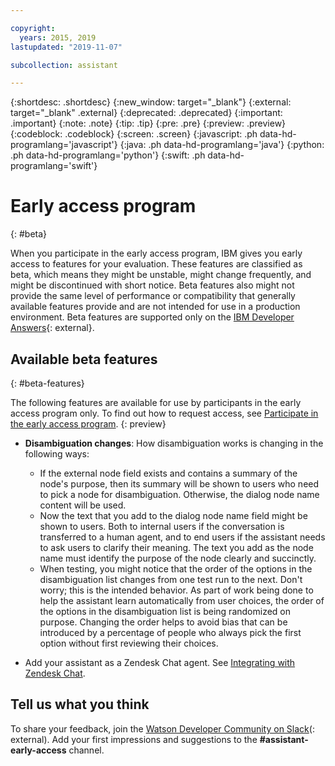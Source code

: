 ```yaml
---

copyright:
  years: 2015, 2019
lastupdated: "2019-11-07"

subcollection: assistant

---
```


{:shortdesc: .shortdesc}
{:new_window: target="_blank"}
{:external: target="_blank" .external}
{:deprecated: .deprecated}
{:important: .important}
{:note: .note}
{:tip: .tip}
{:pre: .pre}
{:preview: .preview}
{:codeblock: .codeblock}
{:screen: .screen}
{:javascript: .ph data-hd-programlang='javascript'}
{:java: .ph data-hd-programlang='java'}
{:python: .ph data-hd-programlang='python'}
{:swift: .ph data-hd-programlang='swift'}

# Early access program
{: #beta}

When you participate in the early access program, IBM gives you early access to features for your evaluation. These features are classified as beta, which means they might be unstable, might change frequently, and might be discontinued with short notice. Beta features also might not provide the same level of performance or compatibility that generally available features provide and are not intended for use in a production environment. Beta features are supported only on the [IBM Developer Answers](https://developer.ibm.com/answers/topics/watson-assistant/){: external}.

## Available beta features
{: #beta-features}

The following features are available for use by participants in the early access program only. To find out how to request access, see [Participate in the early access program](/docs/services/assistant?topic=assistant-feedback#feedback-beta).
{: preview}

- **Disambiguation changes**: How disambiguation works is changing in the following ways:

  - If the external node field exists and contains a summary of the node's purpose, then its summary will be shown to users who need to pick a node for disambiguation. Otherwise, the dialog node name content will be used.
  - Now the text that you add to the dialog node name field might be shown to users. Both to internal users if the conversation is transferred to a human agent, and to end users if the assistant needs to ask users to clarify their meaning. The text you add as the node name must identify the purpose of the node clearly and succinctly. 
  - When testing, you might notice that the order of the options in the disambiguation list changes from one test run to the next. Don't worry; this is the intended behavior. As part of work being done to help the assistant learn automatically from user choices, the order of the options in the disambiguation list is being randomized on purpose. Changing the order helps to avoid bias that can be introduced by a percentage of people who always pick the first option without first reviewing their choices.

<!-- - You can test out publishing your assistant as a \[24\]7.ai chatbot. See [Testing a \[24\]7.ai chatbot integration](/docs/services/assistant?topic=assistant-deploy-247ai). Added with 1.72, removed from doc after 1.80 -->

- Add your assistant as a Zendesk Chat agent. See [Integrating with Zendesk Chat](/docs/services/assistant?topic=assistant-deploy-zendesk).

## Tell us what you think

To share your feedback, join the [Watson Developer Community on Slack](http://wdc-slack-inviter.mybluemix.net/)(: external). Add your first impressions and suggestions to the **#assistant-early-access** channel.